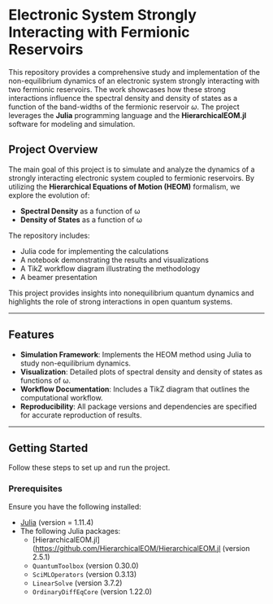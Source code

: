 # **Electronic System Strongly Interacting with Fermionic Reservoirs**

This repository provides a comprehensive study and implementation of the non-equilibrium dynamics of an electronic system strongly interacting with two fermionic reservoirs. The work showcases how these strong interactions influence the spectral density and density of states as a function of the band-widths of the fermionic reservoir $\omega$. The project leverages the **Julia** programming language and the **HierarchicalEOM.jl** software for modeling and simulation.

## **Project Overview**

The main goal of this project is to simulate and analyze the dynamics of a strongly interacting electronic system coupled to fermionic reservoirs. By utilizing the **Hierarchical Equations of Motion (HEOM)** formalism, we explore the evolution of:
- **Spectral Density** as a function of ω
- **Density of States** as a function of ω

The repository includes:
- Julia code for implementing the calculations
- A notebook demonstrating the results and visualizations
- A TikZ workflow diagram illustrating the methodology
- A beamer presentation

This project provides insights into nonequilibrium quantum dynamics and highlights the role of strong interactions in open quantum systems.

---

## **Features**

- **Simulation Framework**: Implements the HEOM method using Julia to study non-equilibrium dynamics.
- **Visualization**: Detailed plots of spectral density and density of states as functions of ω.
- **Workflow Documentation**: Includes a TikZ diagram that outlines the computational workflow.
- **Reproducibility**: All package versions and dependencies are specified for accurate reproduction of results.

---

## **Getting Started**

Follow these steps to set up and run the project.

### **Prerequisites**
Ensure you have the following installed:
- [Julia](https://julialang.org/downloads/)  (version = 1.11.4)
- The following Julia packages:
  - [HierarchicalEOM.jl](https://github.com/HierarchicalEOM/HierarchicalEOM.jl (version 2.5.1)
  - `QuantumToolbox` (version 0.30.0)
  - `SciMLOperators` (version 0.3.13)
  - `LinearSolve` (version 3.7.2)
  - `OrdinaryDiffEqCore` (version 1.22.0)

